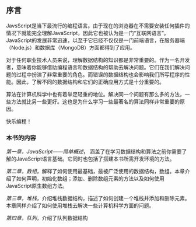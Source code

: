 ## 序言
JavsScript是当下最流行的编程语言。由于现在的浏览器在不需要安装任何插件的情况下就能完全理解JavaScript，因此它也被认为是一门“互联网语言”。JavaScript的发展非常迅速，以至于它已经不仅仅是一门前端语言，在服务器端（Node.js）和数据库（MongoDB）方面都得到了应用。

对于任何职业技术人员来说，理解数据结构的知识都是非常重要的。作为一名开发者，意味着你能够借助编程语言和数据结构的帮助去解决问题。它们在我们解决问题的过程中扮演了非常重要的角色。而错误的数据结构也会影响我们所写程序的性能。因此，了解不同的数据结构和它们的正确应用方式是十分重要的。

算法在计算机科学中也有着举足轻重的地位。解决同一个问题有那么多的方法，一些方法就比另一些更好。这也是为什么学习一些最著名的算法同样非常重要的原因。

快乐编程！

### 本书的内容
*第一章，JavaScript——简单概述*， 涵盖了在学习数据结构和算法之前你需要了解的JavaScript语言基础。它同时也包括了搭建本书所需开发环境的方法。

*第二章，数组*，解释了如何使用最基础，最被广泛使用的数据结构，数组。本章介绍了如何声明，初始化数组；添加、删除数组元素的方法以及如何使用JavaScript原生数组方法。

*第三章，堆栈*，介绍堆栈数据结构，描述了如何创建一个堆栈并添加和删除元素。本章同样介绍了如何使用堆栈去解决一些计算机科学方面的问题。

*第四章，队列*，介绍了队列数据结构